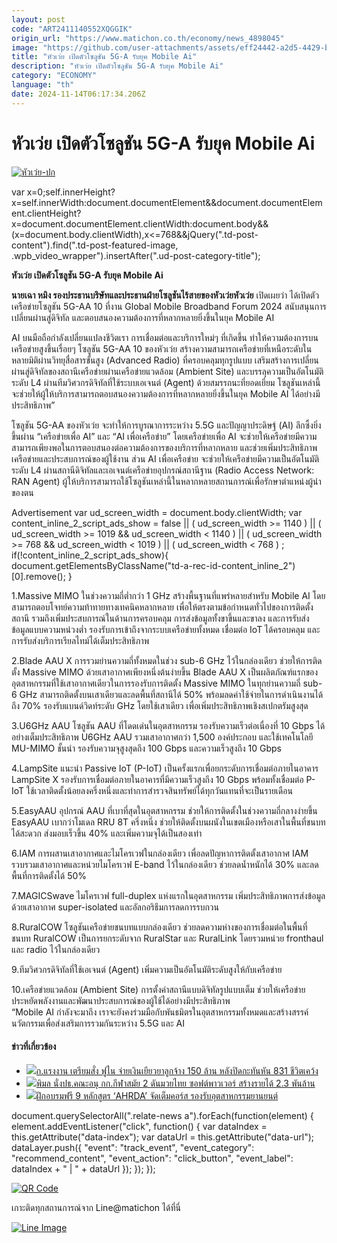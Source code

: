 ```yaml
---
layout: post
code: "ART2411140552XQGGIK"
origin_url: "https://www.matichon.co.th/economy/news_4898045"
image: "https://github.com/user-attachments/assets/eff24442-a2d5-4429-bc44-9bf11a60b53d"
title: "หัวเว่ย เปิดตัวโซลูชัน 5G-A รับยุค Mobile Ai"
description: "หัวเว่ย เปิดตัวโซลูชัน 5G-A รับยุค Mobile Ai"
category: "ECONOMY"
language: "th"
date: 2024-11-14T06:17:34.206Z
---
```


# หัวเว่ย เปิดตัวโซลูชัน 5G-A รับยุค Mobile Ai

[![](https://www.matichon.co.th/wp-content/uploads/2024/11/หัวเว่ย-ปก.jpg "หัวเว่ย-ปก")](https://www.matichon.co.th/wp-content/uploads/2024/11/หัวเว่ย-ปก.jpg)

var x=0;self.innerHeight?x=self.innerWidth:document.documentElement&&document.documentElement.clientHeight?x=document.documentElement.clientWidth:document.body&&(x=document.body.clientWidth),x<=768&&jQuery(".td-post-content").find(".td-post-featured-image, .wpb\_video\_wrapper").insertAfter(".ud-post-category-title");

**หัวเว่ย เปิดตัวโซลูชัน 5G-A รับยุค Mobile Ai**

**นายเฉา หมิง รองประธานบริษัทและประธานฝ่ายโซลูชันไร้สายของหัวเว่ยหัวเว่ย** เปิดเผยว่า ได้เปิดตัวเครือข่ายโซลูชัน 5G-AA 10 ที่งาน Global Mobile Broadband Forum 2024 สนับสนุนการเปลี่ยนผ่านสู่ดิจิทัล และตอบสนองความต้องการที่หลากหลายยิ่งขึ้นในยุค Mobile AI

AI บนมือถือกำลังเปลี่ยนแปลงชีวิตเรา การเชื่อมต่อและบริการใหม่ๆ ที่เกิดขึ้น ทำให้ความต้องการบนเครือข่ายสูงขึ้นเรื่อยๆ โซลูชัน 5G-AA 10 ของหัวเว่ย สร้างความสามารถเครือข่ายที่เหนือระดับในหลายมิติผ่านวิทยุสื่อสารขั้นสูง (Advanced Radio) ที่ครอบคลุมทุกรูปแบบ เสริมสร้างการเปลี่ยนผ่านสู่ดิจิทัลของสถานีเครือข่ายผ่านเครือข่ายแวดล้อม (Ambient Site) และบรรลุความเป็นอัตโนมัติระดับ L4 ผ่านทีมวิศวกรดิจิทัลที่ใช้ระบบเอเจนต์ (Agent) ด้วยสมรรถนะที่ยอดเยี่ยม โซลูชันเหล่านี้จะช่วยให้ผู้ให้บริการสามารถตอบสนองความต้องการที่หลากหลายยิ่งขึ้นในยุค Mobile AI ได้อย่างมีประสิทธิภาพ”

โซลูชัน 5G-AA ของหัวเว่ย จะทำให้การบูรณาการระหว่าง 5.5G และปัญญาประดิษฐ์ (AI) ลึกซึ้งยิ่งขึ้นผ่าน “เครือข่ายเพื่อ AI” และ “AI เพื่อเครือข่าย” โดยเครือข่ายเพื่อ AI จะช่วยให้เครือข่ายมีความสามารถเพียงพอในการตอบสนองต่อความต้องการของบริการที่หลากหลาย และช่วยเพิ่มประสิทธิภาพเครือข่ายและประสบการณ์ของผู้ใช้งาน ส่วน AI เพื่อเครือข่าย จะช่วยให้เครือข่ายมีความเป็นอัตโนมัติระดับ L4 ผ่านสถานีดิจิทัลและเอเจนต์เครือข่ายอุปกรณ์สถานีฐาน (Radio Access Network: RAN Agent) ผู้ให้บริการสามารถใช้โซลูชันเหล่านี้ในหลากหลายสถานการณ์เพื่อรักษาตำแหน่งผู้นำของตน

Advertisement var ud\_screen\_width = document.body.clientWidth; var content\_inline\_2\_script\_ads\_show = false || ( ud\_screen\_width >= 1140 ) || ( ud\_screen\_width >= 1019 && ud\_screen\_width < 1140 ) || ( ud\_screen\_width >= 768 && ud\_screen\_width < 1019 ) || ( ud\_screen\_width < 768 ) ; if(!content\_inline\_2\_script\_ads\_show){ document.getElementsByClassName("td-a-rec-id-content\_inline\_2")\[0\].remove(); }

1.Massive MIMO ในช่วงความถี่ต่ำกว่า 1 GHz สร้างพื้นฐานที่แพร่หลายสำหรับ Mobile AI โดยสามารถตอบโจทย์ความท้าทายทางเทคนิคหลากหลาย เพื่อให้ตรงตามข้อกำหนดทั่วไปของการติดตั้งสถานี รวมถึงเพิ่มประสบการณ์ในด้านการครอบคลุม การส่งข้อมูลทั้งขาขึ้นและขาลง และการรับส่งข้อมูลแบบความหน่วงต่ำ รองรับการเข้าถึงจากระบบเครือข่ายทั้งหมด เชื่อมต่อ IoT ได้ครอบคลุม และการรับส่งบริการเรียลไทม์ได้เต็มประสิทธิภาพ

2.Blade AAU X การรวมย่านความถี่ทั้งหมดในช่วง sub-6 GHz ไว้ในกล่องเดียว ช่วยให้การติดตั้ง Massive MIMO ด้วยเสาอากาศเพียงหนึ่งต้นง่ายขึ้น Blade AAU X เป็นผลิตภัณฑ์แรกของอุตสาหกรรมที่ใช้เสาอากาศเดียวในการรองรับการติดตั้ง Massive MIMO ในทุกย่านความถี่ sub-6 GHz สามารถติดตั้งบนเสาเดียวและลดพื้นที่สถานีได้ 50% พร้อมลดค่าใช้จ่ายในการดำเนินงานได้ถึง 70% รองรับแบนด์วิดท์ระดับ GHz โดยใช้เสาเดียว เพื่อเพิ่มประสิทธิภาพเชิงสเปกตรัมสูงสุด

3.U6GHz AAU โซลูชัน AAU ที่โดดเด่นในอุตสาหกรรม รองรับความเร็วต่อเนื่องที่ 10 Gbps ได้อย่างเต็มประสิทธิภาพ U6GHz AAU รวมเสาอากาศกว่า 1,500 องค์ประกอบ และใช้เทคโนโลยี MU-MIMO ชั้นนำ รองรับความจุสูงสุดถึง 100 Gbps และความเร็วสูงถึง 10 Gbps

4.LampSite แนะนำ Passive IoT (P-IoT) เป็นครั้งแรกเพื่อยกระดับการเชื่อมต่อภายในอาคาร LampSite X รองรับการเชื่อมต่อภายในอาคารที่มีความเร็วสูงถึง 10 Gbps พร้อมทั้งเชื่อมต่อ P-IoT ใช้เวลาติดตั้งน้อยลงครึ่งหนึ่งและทำการสำรวจสินทรัพย์ได้ทุกวันแทนที่จะเป็นรายเดือน

5.EasyAAU อุปกรณ์ AAU ที่เบาที่สุดในอุตสาหกรรม ช่วยให้การติดตั้งในช่วงความถี่กลางง่ายขึ้น EasyAAU เบากว่าโมเดล RRU 8T ครึ่งหนึ่ง ช่วยให้ติดตั้งบนผนังในเขตเมืองหรือเสาในพื้นที่ชนบทได้สะดวก ส่งมอบเร็วขึ้น 40% และเพิ่มความจุได้เป็นสองเท่า

6.IAM การผสานเสาอากาศและไมโครเวฟในกล่องเดียว เพื่อลดปัญหาการติดตั้งเสาอากาศ IAM รวบรวมเสาอากาศและหน่วยไมโครเวฟ E-band ไว้ในกล่องเดียว ช่วยลดน้ำหนักได้ 30% และลดพื้นที่การติดตั้งได้ 50%

7.MAGICSwave ไมโครเวฟ full-duplex แห่งแรกในอุตสาหกรรม เพิ่มประสิทธิภาพการส่งข้อมูลด้วยเสาอากาศ super-isolated และอัลกอริธึมการลดการรบกวน

8.RuralCOW โซลูชันเครือข่ายชนบทแบบกล่องเดียว ช่วยลดความห่างของการเชื่อมต่อในพื้นที่ชนบท RuralCOW เป็นการยกระดับจาก RuralStar และ RuralLink โดยรวมหน่วย fronthaul และ radio ไว้ในกล่องเดียว

9.ทีมวิศวกรดิจิทัลที่ใช้เอเจนต์ (Agent) เพิ่มความเป็นอัตโนมัติระดับสูงให้กับเครือข่าย

10.เครือข่ายแวดล้อม (Ambient Site) การตั้งค่าสถานีแบบดิจิทัลรูปแบบเต็ม ช่วยให้เครือข่ายประหยัดพลังงานและพัฒนาประสบการณ์ของผู้ใช้ได้อย่างมีประสิทธิภาพ  
“Mobile AI กำลังจะมาถึง เราจะยังคงร่วมมือกับพันธมิตรในอุตสาหกรรมทั้งหมดและสร้างสรรค์นวัตกรรมเพื่อส่งเสริมการรวมกันระหว่าง 5.5G และ AI

#### ข่าวที่เกี่ยวข้อง

*   [![](https://www.matichon.co.th/wp-content/uploads/2024/11/ฟูไน00.jpg)ก.แรงงาน เตรียมสั่ง ฟูไน จ่ายเงินเยียวยาลูกจ้าง 150 ล้าน หลังปิดกะทันหัน 831 ชีวิตเคว้ง](https://www.matichon.co.th/region/news_4897993)
*   [![](https://www.matichon.co.th/wp-content/uploads/2024/11/1057390_02.jpg)พิมล นั่งปธ.คณะอนุ กก.กีฬาสมัย 2 ดันมวยไทย ซอฟต์พาวเวอร์ สร้างรายได้ 2.3 พันล้าน](https://www.matichon.co.th/sport/boxing/news_4897926)
*   [![](https://www.matichon.co.th/wp-content/uploads/2024/11/11-115.jpg)ฝึกอบรมฟรี 9 หลักสูตร ‘AHRDA’ จัดเต็มคอร์ส รองรับอุตสาหกรรมยานยนต์](https://www.matichon.co.th/local/quality-life/news_4898024)

document.querySelectorAll(".relate-news a").forEach(function(element) { element.addEventListener("click", function() { var dataIndex = this.getAttribute("data-index"); var dataUrl = this.getAttribute("data-url"); dataLayer.push({ "event": "track\_event", "event\_category": "recommend\_content", "event\_action": "click\_button", "event\_label": dataIndex + " | " + dataUrl }); }); });

[![QR Code](https://www.matichon.co.th/wp-content/uploads/2023/07/wob1371z.jpg)](https://lin.ee/ht0nDxX)

เกาะติดทุกสถานการณ์จาก Line@matichon ได้ที่นี่

[![Line Image](https://www.matichon.co.th/wp-content/uploads/2023/07/th.png)](https://lin.ee/ht0nDxX)